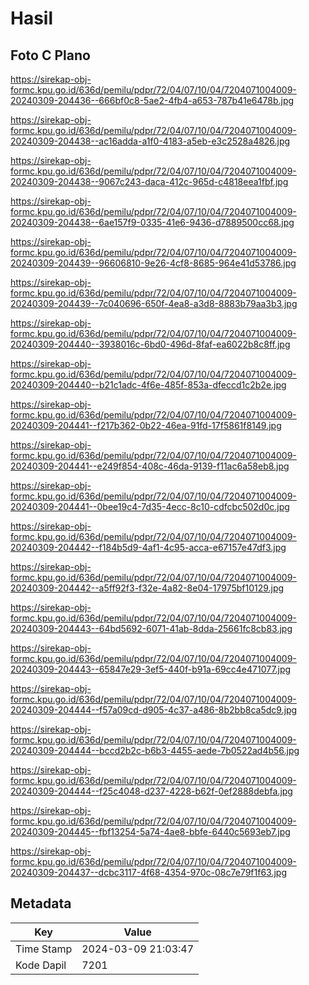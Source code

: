 # Hasil

## Foto C Plano

https://sirekap-obj-formc.kpu.go.id/636d/pemilu/pdpr/72/04/07/10/04/7204071004009-20240309-204436--666bf0c8-5ae2-4fb4-a653-787b41e6478b.jpg

https://sirekap-obj-formc.kpu.go.id/636d/pemilu/pdpr/72/04/07/10/04/7204071004009-20240309-204438--ac16adda-a1f0-4183-a5eb-e3c2528a4826.jpg

https://sirekap-obj-formc.kpu.go.id/636d/pemilu/pdpr/72/04/07/10/04/7204071004009-20240309-204438--9067c243-daca-412c-965d-c4818eea1fbf.jpg

https://sirekap-obj-formc.kpu.go.id/636d/pemilu/pdpr/72/04/07/10/04/7204071004009-20240309-204438--6ae157f9-0335-41e6-9436-d7889500cc68.jpg

https://sirekap-obj-formc.kpu.go.id/636d/pemilu/pdpr/72/04/07/10/04/7204071004009-20240309-204439--96606810-9e26-4cf8-8685-964e41d53786.jpg

https://sirekap-obj-formc.kpu.go.id/636d/pemilu/pdpr/72/04/07/10/04/7204071004009-20240309-204439--7c040696-650f-4ea8-a3d8-8883b79aa3b3.jpg

https://sirekap-obj-formc.kpu.go.id/636d/pemilu/pdpr/72/04/07/10/04/7204071004009-20240309-204440--3938016c-6bd0-496d-8faf-ea6022b8c8ff.jpg

https://sirekap-obj-formc.kpu.go.id/636d/pemilu/pdpr/72/04/07/10/04/7204071004009-20240309-204440--b21c1adc-4f6e-485f-853a-dfeccd1c2b2e.jpg

https://sirekap-obj-formc.kpu.go.id/636d/pemilu/pdpr/72/04/07/10/04/7204071004009-20240309-204441--f217b362-0b22-46ea-91fd-17f5861f8149.jpg

https://sirekap-obj-formc.kpu.go.id/636d/pemilu/pdpr/72/04/07/10/04/7204071004009-20240309-204441--e249f854-408c-46da-9139-f11ac6a58eb8.jpg

https://sirekap-obj-formc.kpu.go.id/636d/pemilu/pdpr/72/04/07/10/04/7204071004009-20240309-204441--0bee19c4-7d35-4ecc-8c10-cdfcbc502d0c.jpg

https://sirekap-obj-formc.kpu.go.id/636d/pemilu/pdpr/72/04/07/10/04/7204071004009-20240309-204442--f184b5d9-4af1-4c95-acca-e67157e47df3.jpg

https://sirekap-obj-formc.kpu.go.id/636d/pemilu/pdpr/72/04/07/10/04/7204071004009-20240309-204442--a5ff92f3-f32e-4a82-8e04-17975bf10129.jpg

https://sirekap-obj-formc.kpu.go.id/636d/pemilu/pdpr/72/04/07/10/04/7204071004009-20240309-204443--64bd5692-6071-41ab-8dda-25661fc8cb83.jpg

https://sirekap-obj-formc.kpu.go.id/636d/pemilu/pdpr/72/04/07/10/04/7204071004009-20240309-204443--65847e29-3ef5-440f-b91a-69cc4e471077.jpg

https://sirekap-obj-formc.kpu.go.id/636d/pemilu/pdpr/72/04/07/10/04/7204071004009-20240309-204444--f57a09cd-d905-4c37-a486-8b2bb8ca5dc9.jpg

https://sirekap-obj-formc.kpu.go.id/636d/pemilu/pdpr/72/04/07/10/04/7204071004009-20240309-204444--bccd2b2c-b6b3-4455-aede-7b0522ad4b56.jpg

https://sirekap-obj-formc.kpu.go.id/636d/pemilu/pdpr/72/04/07/10/04/7204071004009-20240309-204444--f25c4048-d237-4228-b62f-0ef2888debfa.jpg

https://sirekap-obj-formc.kpu.go.id/636d/pemilu/pdpr/72/04/07/10/04/7204071004009-20240309-204445--fbf13254-5a74-4ae8-bbfe-6440c5693eb7.jpg

https://sirekap-obj-formc.kpu.go.id/636d/pemilu/pdpr/72/04/07/10/04/7204071004009-20240309-204437--dcbc3117-4f68-4354-970c-08c7e79f1f63.jpg


## Metadata

| Key        | Value               |
| ---------- | ------------------- |
| Time Stamp | 2024-03-09 21:03:47 |
| Kode Dapil | 7201                |



